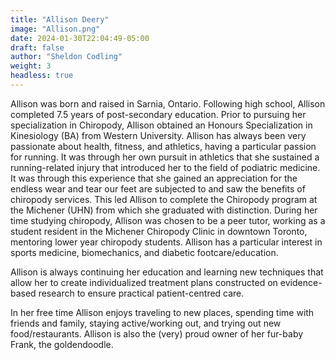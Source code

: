 ```yaml
---
title: "Allison Deery"
image: "Allison.png"
date: 2024-01-30T22:04:49-05:00
draft: false
author: "Sheldon Codling"
weight: 3
headless: true
---
```


Allison was born and raised in Sarnia, Ontario. Following high school, Allison completed 7.5 years of post-secondary education. Prior to pursuing her specialization in Chiropody, Allison obtained an Honours Specialization in Kinesiology (BA) from Western University. Allison has always been very passionate about health, fitness, and athletics, having a particular passion for running. It was through her own pursuit in athletics that she sustained a running-related injury that introduced her to the field of podiatric medicine. It was through this experience that she gained an appreciation for the endless wear and tear our feet are subjected to and saw the benefits of chiropody services. This led Allison to complete the Chiropody program at the Michener (UHN) from which she graduated with distinction. During her time studying chiropody, Allison was chosen to be a peer tutor, working as a student resident in the Michener Chiropody Clinic in downtown Toronto, mentoring lower year chiropody students. Allison has a particular interest in sports medicine, biomechanics, and diabetic footcare/education.

Allison is always continuing her education and learning new techniques that allow her to create individualized treatment plans constructed on evidence-based research to ensure practical patient-centred care.

In her free time Allison enjoys traveling to new places, spending time with friends and family, staying active/working out, and trying out new food/restaurants. Allison is also the (very) proud owner of her fur-baby Frank, the goldendoodle.